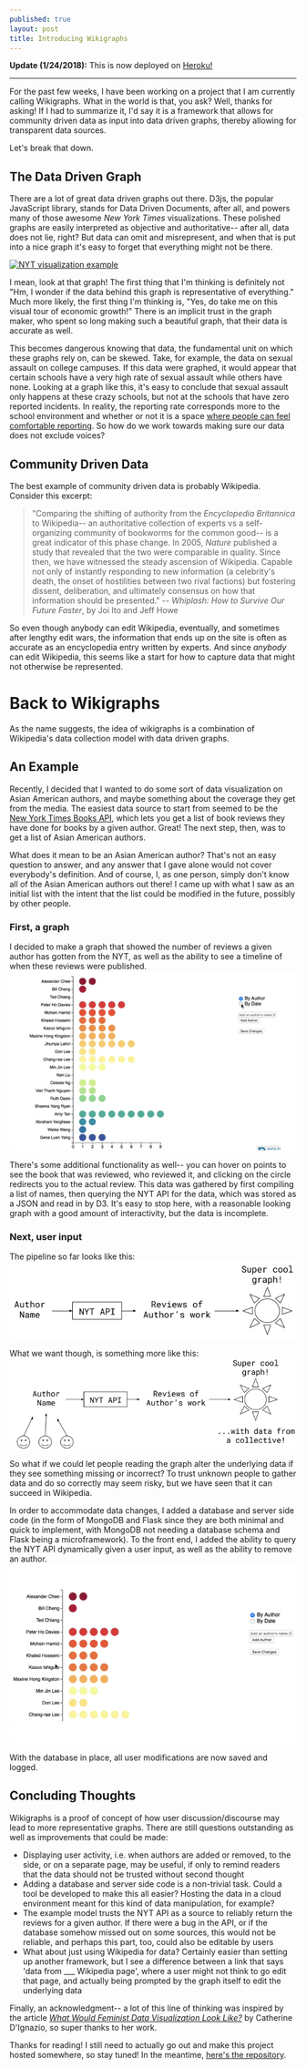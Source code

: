 ```yaml
---
published: true
layout: post
title: Introducing Wikigraphs
---
```

**Update (1/24/2018):** This is now deployed on [Heroku!](https://wikigraphs.herokuapp.com/)

------------

For the past few weeks, I have been working on a project that I am currently calling Wikigraphs. What in the world is that, you ask? Well, thanks for asking! If I had to summarize it, I'd say it is a framework that allows for community driven data as input into data driven graphs, thereby allowing for transparent data sources.

Let's break that down. 

## The Data Driven Graph
There are a lot of great data driven graphs out there. D3js, the popular JavaScript library, stands for Data Driven Documents, after all, and powers many of those awesome *New York Times* visualizations. These polished graphs are easily interpreted as objective and authoritative-- after all, data does not lie, right? But data can omit and misrepresent, and when that is put into a nice graph it's easy to forget that everything might not be there. 

[![NYT visualization example](http://iibawards-prod.s3.amazonaws.com/app/public/ckeditor_assets/pictures/218/content_screen_shot_2015-12-10_at_01_06_30.png)](https://www.nytimes.com/interactive/2015/03/19/upshot/3d-yield-curve-economic-growth.html)

I mean, look at that graph! The first thing that I'm thinking is definitely not "Hm, I wonder if the data behind this graph is representative of everything." Much more likely, the first thing I'm thinking is, "Yes, do take me on this visual tour of economic growth!" There is an implicit trust in the graph maker, who spent so long making such a beautiful graph, that their data is accurate as well. 

This becomes dangerous knowing that data, the fundamental unit on which these graphs rely on, can be skewed. Take, for example, the data on sexual assault on college campuses. If this data were graphed, it would appear that certain schools have a very high rate of sexual assault while others have none. Looking at a graph like this, it's easy to conclude that sexual assault only happens at these crazy schools, but not at the schools that have zero reported incidents. In reality, the reporting rate corresponds more to the school environment and whether or not it is a space [where people can feel comfortable reporting](https://www.theatlantic.com/education/archive/2016/01/why-the-prevalence-of-campus-sexual-assault-is-so-hard-to-quantify/427002/). So how do we work towards making sure our data does not exclude voices?

## Community Driven Data
The best example of community driven data is probably Wikipedia. Consider this excerpt:

> "Comparing the shifting of authority from the *Encyclopedia Britannica* to Wikipedia-- an authoritative collection of experts vs a self-organizing community of bookworms for the common good-- is a great indicator of this phase change. In 2005, *Nature* published a study that revealed that the two were comparable in quality. Since then, we have witnessed the steady ascension of Wikipedia. Capable not only of instantly responding to new information (a celebrity's death, the onset of hostilities between two rival factions) but fostering dissent, deliberation, and ultimately consensus on how that information should be presented." -- *Whiplash: How to Survive Our Future Faster*, by Joi Ito and Jeff Howe

So even though anybody can edit Wikipedia, eventually, and sometimes after lengthy edit wars, the information that ends up on the site is often as accurate as an encyclopedia entry written by experts. And since *anybody* can edit Wikipedia, this seems like a start for how to capture data that might not otherwise be represented. 

# Back to Wikigraphs
As the name suggests, the idea of wikigraphs is a combination of Wikipedia's data collection model with data driven graphs.

## An Example
Recently, I decided that I wanted to do some sort of data visualization on Asian American authors, and maybe something about the coverage they get from the media. The easiest data source to start from seemed to be the [New York Times Books API](https://developer.nytimes.com/books_api.json), which lets you get a list of book reviews they have done for books by a given author. Great! The next step, then, was to get a list of Asian American authors.

What does it mean to be an Asian American author? That's not an easy question to answer, and any answer that I gave alone would not cover everybody's definition. And of course, I, as one person, simply don't know all of the Asian American authors out there! I came up with what I saw as an initial list with the intent that the list could be modified in the future, possibly by other people. 

### First, a graph
I decided to make a graph that showed the number of reviews a given author has gotten from the NYT, as well as the ability to see a timeline of when these reviews were published. 
![graph example](https://raw.githubusercontent.com/allisonking/wiki-graphs/master/readme-imgs/shift_data.gif)

There's some additional functionality as well-- you can hover on points to see the book that was reviewed, who reviewed it, and clicking on the circle redirects you to the actual review. This data was gathered by first compiling a list of names, then querying the NYT API for the data, which was stored as a JSON and read in by D3. It's easy to stop here, with a reasonable looking graph with a good amount of interactivity, but the data is incomplete. 

### Next, user input
The pipeline so far looks like this:
![first pipeline](https://raw.githubusercontent.com/allisonking/wiki-graphs/master/readme-imgs/pipeline_1.png)

What we want though, is something more like this:
![second pipelines](https://raw.githubusercontent.com/allisonking/wiki-graphs/master/readme-imgs/pipeline_2.png)

So what if we could let people reading the graph alter the underlying data if they see something missing or incorrect? To trust unknown people to gather data and do so correctly may seem risky, but we have seen that it can succeed in Wikipedia. 

In order to accommodate data changes, I added a database and server side code (in the form of MongoDB and Flask since they are both minimal and quick to implement, with MongoDB not needing a database schema and Flask being a microframework). To the front end, I added the ability to query the NYT API dynamically given a user input, as well as the ability to remove an author.
![second pipelines](https://raw.githubusercontent.com/allisonking/wiki-graphs/master/readme-imgs/add_delete.gif)

With the database in place, all user modifications are now saved and logged.

## Concluding Thoughts
Wikigraphs is a proof of concept of how user discussion/discourse may lead to more representative graphs. There are still questions outstanding as well as improvements that could be made:
* Displaying user activity, i.e. when authors are added or removed, to the side, or on a separate page, may be useful, if only to remind readers that the data should not be trusted without second thought
* Adding a database and server side code is a non-trivial task. Could a tool be developed to make this all easier? Hosting the data in a cloud environment meant for this kind of data manipulation, for example?
* The example model trusts the NYT API as a source to reliably return the reviews for a given author. If there were a bug in the API, or if the database somehow missed out on some sources, this would not be reliable, and perhaps this part, too, could also be editable by users
* What about just using Wikipedia for data? Certainly easier than setting up another framework, but I see a difference between a link that says 'data from ___ Wikipedia page', where a user might not think to go edit that page, and actually being prompted by the graph itself to edit the underlying data

Finally, an acknowledgment-- a lot of this line of thinking was inspired by the article [*What Would Feminist Data Visualization Look Like?*](https://civic.mit.edu/feminist-data-visualization) by Catherine D'Ignazio, so super thanks to her work. 

Thanks for reading! I still need to actually go out and make this project hosted somewhere, so stay tuned! In the meantime, [here's the repository](https://github.com/allisonking/wiki-graphs/tree/readme).

